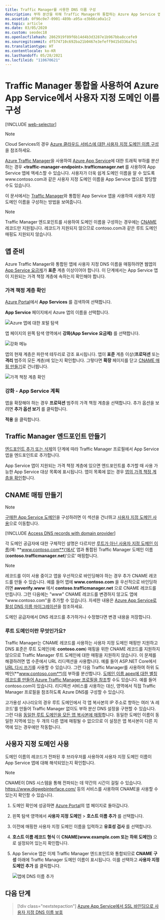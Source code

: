 ```yaml
---
title: Traffic Manager를 사용한 DNS 이름 구성
description: 부하 분산을 위해 Traffic Manager와 통합하는 Azure App Service 앱에 대해 사용자 지정 도메인을 구성하는 방법을 알아봅니다.
ms.assetid: 0f96c0e7-0901-489b-a95a-e3b66ca0a1c2
ms.topic: article
ms.date: 03/05/2020
ms.custom: seodec18
ms.openlocfilehash: 2862919f89f6b14d4b3d3287e1b967bba8ccefe9
ms.sourcegitcommit: df574710c692ba21b0467e3efeff9415d336a7e1
ms.translationtype: HT
ms.contentlocale: ko-KR
ms.lasthandoff: 05/28/2021
ms.locfileid: "110670621"
---
```

# <a name="configure-a-custom-domain-name-in-azure-app-service-with-traffic-manager-integration"></a>Traffic Manager 통합을 사용하여 Azure App Service에서 사용자 지정 도메인 이름 구성

[!INCLUDE [web-selector](../../includes/websites-custom-domain-selector.md)]

> [!NOTE]
> Cloud Services의 경우 [Azure 클라우드 서비스에 대한 사용자 지정 도메인 이름 구성](../cloud-services/cloud-services-custom-domain-name-portal.md)을 참조하세요.

[Azure Traffic Manager](../traffic-manager/index.yml)을 사용하여 [Azure App Service](overview.md)에 대한 트래픽 부하를 분산하는 경우 **\<traffic-manager-endpoint>.trafficmanager.net** 를 사용하여 App Service 앱에 액세스할 수 있습니다. 사용자가 더욱 쉽게 도메인 이름을 알 수 있도록 www\.contoso.com과 같은 사용자 지정 도메인 이름을 App Service 앱으로 할당할 수도 있습니다.

이 문서에서는 [Traffic Manager](../traffic-manager/traffic-manager-overview.md)와 통합된 App Service 앱을 사용하여 사용자 지정 도메인 이름을 구성하는 방법을 보여줍니다.

> [!NOTE]
> Traffic Manager 엔드포인트를 사용하여 도메인 이름을 구성하는 경우에는 [CNAME](https://en.wikipedia.org/wiki/CNAME_record) 레코드만 지원됩니다. 레코드가 지원되지 않으므로 contoso.com과 같은 루트 도메인 매핑도 지원되지 않습니다.
> 

## <a name="prepare-the-app"></a>앱 준비

Azure Traffic Manager와 통합된 앱에 사용자 지정 DNS 이름을 매핑하려면 웹앱의 [App Service 요금제](https://azure.microsoft.com/pricing/details/app-service/)가 **표준** 계층 이상이어야 합니다. 이 단계에서는 App Service 앱이 지원되는 가격 책정 계층에 속하는지 확인해야 합니다.

### <a name="check-the-pricing-tier"></a>가격 책정 계층 확인

[Azure Portal](https://portal.azure.com)에서 **App Services** 를 검색하여 선택합니다.

**App Service** 페이지에서 Azure 앱의 이름을 선택합니다.

![Azure 앱에 대한 포털 탐색](./media/app-service-web-tutorial-custom-domain/select-app.png)

앱 페이지의 왼쪽 탐색 영역에서 **강화(App Service 요금제)** 를 선택합니다.

![강화 메뉴](./media/app-service-web-tutorial-custom-domain/scale-up-menu.png)

앱의 현재 계층은 파란색 테두리로 강조 표시됩니다. 앱이 **표준** 계층 이상(**프로덕션** 또는 **격리** 범주의 모든 계층)에 있는지 확인합니다. 그렇다면 **확장** 페이지를 닫고 [CNAME 매핑 만들기](#create-the-cname-mapping)로 건너뜁니다.

![가격 책정 계층 확인](./media/app-service-web-tutorial-custom-domain/check-pricing-tier.png)

### <a name="scale-up-the-app-service-plan"></a>강화 - App Service 계획

앱을 확장해야 하는 경우 **프로덕션** 범주의 가격 책정 계층을 선택합니다. 추가 옵션을 보려면 **추가 옵션 보기** 를 클릭합니다.

**적용** 을 클릭합니다.

## <a name="create-traffic-manager-endpoint"></a>Traffic Manager 엔드포인트 만들기

[엔드포인트 추가 또는 삭제](../traffic-manager/traffic-manager-manage-endpoints.md)의 단계에 따라 Traffic Manager 프로필에서 App Service 앱을 엔드포인트로 추가합니다.

App Service 앱이 지원되는 가격 책정 계층에 있으면 엔드포인트를 추가할 때 사용 가능한 App Service 대상 목록에 표시됩니다. 앱이 목록에 없는 경우 [앱의 가격 책정 계층을 확인](#prepare-the-app)합니다.

## <a name="create-the-cname-mapping"></a>CNAME 매핑 만들기
> [!NOTE]
> [구매한 App Service 도메인](manage-custom-dns-buy-domain.md)을 구성하려면 이 섹션을 건너뛰고 [사용자 지정 도메인 사용](#enable-custom-domain)으로 이동합니다.
> 

[!INCLUDE [Access DNS records with domain provider](../../includes/app-service-web-access-dns-records-no-h.md)]

각 도메인 공급자에 대한 구체적인 설명은 다르지만 [루트가 아닌 사용자 지정 도메인 이름](#what-about-root-domains)(예: **www.contoso.com**)‘에서’ 앱과 통합된 Traffic Manager 도메인 이름(**contoso.trafficmanager.net**)‘으로’ 매핑합니다.  

> [!NOTE]
> 레코드를 이미 사용 중이고 앱을 우선적으로 바인딩해야 하는 경우 추가 CNAME 레코드를 만들 수 있습니다. 예를 들어 앱에 **www\.contoso.com** 을 우선적으로 바인딩하려면 **awverify.www** 에서 **contoso.trafficmanager.net** 으로 CNAME 레코드를 만듭니다. 그런 다음에는 "www" CNAME 레코드를 변경하지 않고도 앱에 "www\.contoso.com"을 추가할 수 있습니다. 자세한 내용은 [Azure App Service로 활성 DNS 이름 마이그레이션](manage-custom-dns-migrate-domain.md)을 참조하세요.

도메인 공급자에서 DNS 레코드를 추가하거나 수정했다면 변경 내용을 저장합니다.

### <a name="what-about-root-domains"></a>루트 도메인이란 무엇인가요?

Traffic Manager는 CNAME 레코드를 사용하는 사용자 지정 도메인 매핑만 지원하고 DNS 표준은 루트 도메인(예: **contoso.com**) 매핑을 위한 CNAME 레코드를 지원하지 않으므로 Traffic Manager 루트 도메인에 대한 매핑을 지원하지 않습니다. 이 문제를 해결하려면 앱 수준에서 URL 리디렉션을 사용합니다. 예를 들어 ASP.NET Core에서 [URL 다시 쓰기](/aspnet/core/fundamentals/url-rewriting)를 사용할 수 있습니다. 그런 다음 Traffic Manager를 사용하여 하위 도메인(**www.contoso.com**)의 부하를 분산합니다. [도메인 이름 apex에 대한 별칭 레코드를 만들어 Azure Traffic Manager 프로필을 참조](../dns/tutorial-alias-tm.md)할 수도 있습니다. 예를 들어 contoso.com이 있습니다. 리디렉션 서비스를 사용하는 대신, 영역에서 직접 Traffic Manager 프로필을 참조하도록 Azure DNS를 구성할 수 있습니다. 

고가용성 시나리오의 경우 루트 도메인에서 각 앱 복사본의 IP 주소로 향하는 여러 ‘A 레코드’를 만들어 Traffic Manager 없이도 부하 분산 DNS 설정을 구현할 수 있습니다. 그런 다음 [동일한 루트 도메인을 모든 앱 복사본에 매핑](app-service-web-tutorial-custom-domain.md#4-create-the-dns-records)합니다. 동일한 도메인 이름이 동일한 지역에 있는 두 개의 다른 앱에 매핑될 수 없으므로 이 설정은 앱 복사본이 다른 지역에 있는 경우에만 작동합니다.

## <a name="enable-custom-domain"></a>사용자 지정 도메인 사용
도메인 이름의 레코드가 전파된 후 브라우저를 사용하여 사용자 지정 도메인 이름이 App Service 앱에 대해 해석되었는지 확인합니다.

> [!NOTE]
> CNAME이 DNS 시스템을 통해 전파되는 데 약간의 시간이 걸릴 수 있습니다. <a href="https://www.digwebinterface.com/">https://www.digwebinterface.com/</a> 등의 서비스를 사용하여 CNAME을 사용할 수 있는지 확인할 수 있습니다.
> 
> 

1. 도메인 확인에 성공하면 [Azure Portal](https://portal.azure.com)의 앱 페이지로 돌아갑니다.
2. 왼쪽 탐색 영역에서 **사용자 지정 도메인** > **호스트 이름 추가** 를 선택합니다.
4. 이전에 매핑한 사용자 지정 도메인 이름을 입력하고 **유효성 검사** 를 선택합니다.
5. **호스트 이름 레코드 형식** 이 **CNAME(www\.example.com 또는 하위 도메인)** 으로 설정되어 있는지 확인합니다.

6. App Service 앱은 이제 Traffic Manager 엔드포인트와 통합되므로 **CNAME 구성** 아래에 Traffic Manager 도메인 이름이 표시됩니다. 이를 선택하고 **사용자 지정 도메인 추가** 를 클릭합니다.

    ![앱에 DNS 이름 추가](./media/configure-domain-traffic-manager/enable-traffic-manager-domain.png)

## <a name="next-steps"></a>다음 단계

> [!div class="nextstepaction"]
> [Azure App Service에서 SSL 바인딩으로 사용자 지정 DNS 이름 보호](configure-ssl-bindings.md)